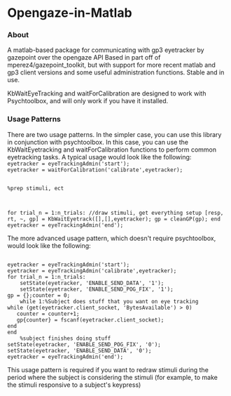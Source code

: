 # Opengaze-in-Matlab
<h3>About</h3>
<p>
A matlab-based package for communicating with gp3 eyetracker by gazepoint over the opengaze API
Based in part off of mperez4/gazepoint_toolkit, but with support for more recent matlab and gp3 client versions and some useful administration functions.
Stable and in use.</p>
<p>
KbWaitEyeTracking and waitForCalibration are designed to work with Psychtoolbox, and will only work if you have it installed.
</p>
<h3>Usage Patterns</h3>
<p>
There are two usage patterns. In the simpler case, you can use this library in conjunction with psychtoolbox. In this case, you can use the KbWaitEyetracking and waitForCalibration functions to perform common eyetracking tasks. A typical usage would look like the following:

<code>
eyetracker = eyeTrackingAdmin('start');
eyetracker = waitForCalibration('calibrate',eyetracker);

%prep stimuli, ect

for trial_n = 1:n_trials:
	//draw stimuli, get everything setup
	[resp, rt, ~, gp] = KbWaitEyetrack([],[],eyetracker);
	gp = cleanGP(gp);
end
eyetracker = eyeTrackingAdmin('end');
</code>

<p>
The more advanced usage pattern, which doesn't require psychtoolbox, would look like the following:</p>

<code>
eyetracker = eyeTrackingAdmin('start');
eyetracker = eyeTrackingAdmin('calibrate',eyetracker);
for trial_n = 1:n_trials:
	setState(eyetracker, 'ENABLE_SEND_DATA', '1');
	setState(eyetracker, 'ENABLE_SEND_POG_FIX', '1');
gp = {};counter = 0;
	while 1:%Subject does stuff that you want on eye tracking
while (get(eyetracker.client_socket, 'BytesAvailable') > 0)
   counter = counter+1;
   gp{counter} = fscanf(eyetracker.client_socket);
end
end
	%subject finishes doing stuff
setState(eyetracker, 'ENABLE_SEND_POG_FIX', '0');
setState(eyetracker, 'ENABLE_SEND_DATA', '0');
eyetracker = eyeTrackingAdmin('end');
</code>

<p>
This usage pattern is required if you want to redraw stimuli during the period where the subject is considering the stimuli (for example, to make the stimuli responsive to a subject's keypress)
</p>
